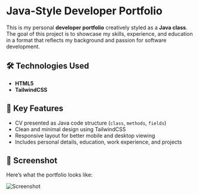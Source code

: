 # Java-Style Developer Portfolio

This is my personal **developer portfolio** creatively styled as a **Java class**. The goal of this project is to showcase my skills, experience, and education in a format that reflects my background and passion for software development.

## 🛠️ Technologies Used

- **HTML5**
- **TailwindCSS**

## 🎯 Key Features

- CV presented as Java code structure (`class`, `methods`, `fields`)
- Clean and minimal design using TailwindCSS
- Responsive layout for better mobile and desktop viewing
- Includes personal details, education, work experience, and projects

## 📸 Screenshot

Here’s what the portfolio looks like:

![Screenshot](portfolio-preview.png) 
